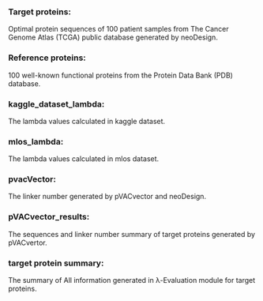 ### Target proteins: 
Optimal protein sequences of 100 patient samples from The Cancer Genome Atlas (TCGA) public database generated by neoDesign.
### Reference proteins: 
100 well-known functional proteins from the Protein Data Bank (PDB) database. 
### kaggle_dataset_lambda:
The lambda values calculated in kaggle dataset.
### mlos_lambda:
The lambda values calculated in mlos dataset.
### pvacVector:
The linker number generated by pVACvector and neoDesign.
### pVACvector_results:
The sequences and linker number summary of target proteins generated by pVACvertor.
### target protein summary:
The summary of All information generated in λ-Evaluation module for target proteins.
